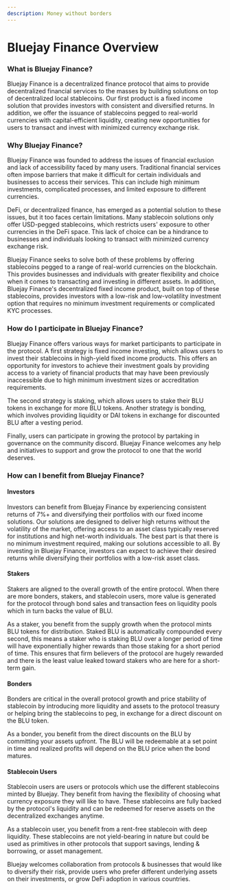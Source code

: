 ```yaml
---
description: Money without borders
---
```


# Bluejay Finance Overview

### What is Bluejay Finance?

Bluejay Finance is a decentralized finance protocol that aims to provide decentralized financial services to the masses by building solutions on top of decentralized local stablecoins. Our first product is a fixed income solution that provides investors with consistent and diversified returns. In addition, we offer the issuance of stablecoins pegged to real-world currencies with capital-efficient liquidity, creating new opportunities for users to transact and invest with minimized currency exchange risk.

### Why Bluejay Finance?

Bluejay Finance was founded to address the issues of financial exclusion and lack of accessibility faced by many users. Traditional financial services often impose barriers that make it difficult for certain individuals and businesses to access their services. This can include high minimum investments, complicated processes, and limited exposure to different currencies.

DeFi, or decentralized finance, has emerged as a potential solution to these issues, but it too faces certain limitations. Many stablecoin solutions only offer USD-pegged stablecoins, which restricts users' exposure to other currencies in the DeFi space. This lack of choice can be a hindrance to businesses and individuals looking to transact with minimized currency exchange risk.

Bluejay Finance seeks to solve both of these problems by offering stablecoins pegged to a range of real-world currencies on the blockchain. This provides businesses and individuals with greater flexibility and choice when it comes to transacting and investing in different assets. In addition, Bluejay Finance's decentralized fixed income product, built on top of these stablecoins, provides investors with a low-risk and low-volatility investment option that requires no minimum investment requirements or complicated KYC processes.

### How do I participate in Bluejay Finance?

Bluejay Finance offers various ways for market participants to participate in the protocol. A first strategy is fixed income investing, which allows users to invest their stablecoins in high-yield fixed income products. This offers an opportunity for investors to achieve their investment goals by providing access to a variety of financial products that may have been previously inaccessible due to high minimum investment sizes or accreditation requirements.

The second strategy is staking, which allows users to stake their BLU tokens in exchange for more BLU tokens. Another strategy is bonding, which involves providing liquidity or DAI tokens in exchange for discounted BLU after a vesting period. 

Finally, users can participate in growing the protocol by partaking in governance on the community discord. Bluejay Finance welcomes any help and initiatives to support and grow the protocol to one that the world deserves.

### How can I benefit from Bluejay Finance?

#### Investors

Investors can benefit from Bluejay Finance by experiencing consistent returns of 7%+ and diversifying their portfolios with our fixed income solutions. Our solutions are designed to deliver high returns without the volatility of the market, offering access to an asset class typically reserved for institutions and high net-worth individuals. The best part is that there is no minimum investment required, making our solutions accessible to all. By investing in Bluejay Finance, investors can expect to achieve their desired returns while diversifying their portfolios with a low-risk asset class.

#### Stakers

Stakers are aligned to the overall growth of the entire protocol. When there are more bonders, stakers, and stablecoin users, more value is generated for the protocol through bond sales and transaction fees on liquidity pools which in turn backs the value of BLU.

As a staker, you benefit from the supply growth when the protocol mints BLU tokens for distribution. Staked BLU is automatically compounded every second, this means a staker who is staking BLU over a longer period of time will have exponentially higher rewards than those staking for a short period of time. This ensures that firm believers of the protocol are hugely rewarded and there is the least value leaked toward stakers who are here for a short-term gain.

#### Bonders

Bonders are critical in the overall protocol growth and price stability of stablecoin by introducing more liquidity and assets to the protocol treasury or helping bring the stablecoins to peg, in exchange for a direct discount on the BLU token.

As a bonder, you benefit from the direct discounts on the BLU by committing your assets upfront. The BLU will be redeemable at a set point in time and realized profits will depend on the BLU price when the bond matures.

#### Stablecoin Users

Stablecoin users are users or protocols which use the different stablecoins minted by Bluejay. They benefit from having the flexibility of choosing what currency exposure they will like to have. These stablecoins are fully backed by the protocol's liquidity and can be redeemed for reserve assets on the decentralized exchanges anytime.

As a stablecoin user, you benefit from a rent-free stablecoin with deep liquidity. These stablecoins are not yield-bearing in nature but could be used as primitives in other protocols that support savings, lending & borrowing, or asset management.

Bluejay welcomes collaboration from protocols & businesses that would like to diversify their risk, provide users who prefer different underlying assets on their investments, or grow DeFi adoption in various countries.
